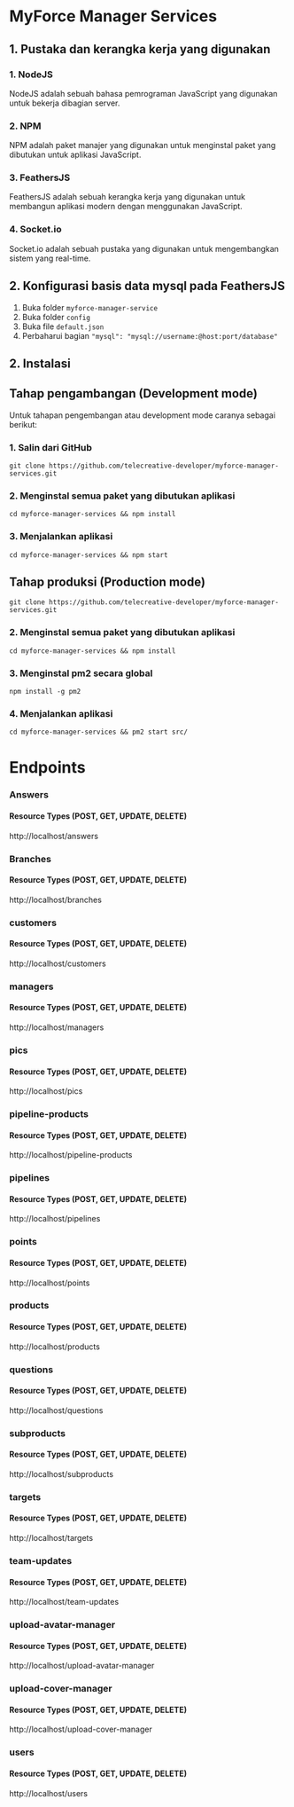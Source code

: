 # MyForce Manager Services

## 1. Pustaka dan kerangka kerja yang digunakan
### 1. NodeJS
NodeJS adalah sebuah bahasa pemrograman JavaScript yang digunakan untuk bekerja dibagian server.

### 2. NPM
NPM adalah paket manajer yang digunakan untuk menginstal paket yang dibutukan untuk aplikasi JavaScript.

### 3. FeathersJS
FeathersJS adalah sebuah kerangka kerja yang digunakan untuk membangun aplikasi modern dengan menggunakan JavaScript.

### 4. Socket.io
Socket.io adalah sebuah pustaka yang digunakan untuk mengembangkan sistem yang real-time.

## 2. Konfigurasi basis data mysql pada FeathersJS
1. Buka folder ```myforce-manager-service```
2. Buka folder ```config```
3. Buka file ```default.json```
4. Perbaharui bagian  ```"mysql": "mysql://username:@host:port/database"```

## 2. Instalasi
## Tahap pengambangan (Development mode)
Untuk tahapan pengembangan atau development mode caranya sebagai berikut:

### 1. Salin dari GitHub
```git clone https://github.com/telecreative-developer/myforce-manager-services.git```

### 2. Menginstal semua paket yang dibutukan aplikasi
```cd myforce-manager-services && npm install```

### 3. Menjalankan aplikasi
```cd myforce-manager-services && npm start```

## Tahap produksi (Production mode)
```git clone https://github.com/telecreative-developer/myforce-manager-services.git```

### 2. Menginstal semua paket yang dibutukan aplikasi
```cd myforce-manager-services && npm install```

### 3. Menginstal pm2 secara global
```npm install -g pm2```

### 4. Menjalankan aplikasi
```cd myforce-manager-services && pm2 start src/```

# Endpoints

### Answers

#### Resource Types (POST, GET, UPDATE, DELETE)

http://localhost/answers

### Branches

#### Resource Types (POST, GET, UPDATE, DELETE)

http://localhost/branches

### customers

#### Resource Types (POST, GET, UPDATE, DELETE)

http://localhost/customers

### managers

#### Resource Types (POST, GET, UPDATE, DELETE)

http://localhost/managers

### pics

#### Resource Types (POST, GET, UPDATE, DELETE)

http://localhost/pics

### pipeline-products

#### Resource Types (POST, GET, UPDATE, DELETE)

http://localhost/pipeline-products

### pipelines

#### Resource Types (POST, GET, UPDATE, DELETE)

http://localhost/pipelines

### points

#### Resource Types (POST, GET, UPDATE, DELETE)

http://localhost/points

### products

#### Resource Types (POST, GET, UPDATE, DELETE)

http://localhost/products

### questions

#### Resource Types (POST, GET, UPDATE, DELETE)

http://localhost/questions

### subproducts

#### Resource Types (POST, GET, UPDATE, DELETE)

http://localhost/subproducts

### targets

#### Resource Types (POST, GET, UPDATE, DELETE)

http://localhost/targets

### team-updates

#### Resource Types (POST, GET, UPDATE, DELETE)

http://localhost/team-updates

### upload-avatar-manager

#### Resource Types (POST, GET, UPDATE, DELETE)

http://localhost/upload-avatar-manager

### upload-cover-manager

#### Resource Types (POST, GET, UPDATE, DELETE)

http://localhost/upload-cover-manager

### users

#### Resource Types (POST, GET, UPDATE, DELETE)

http://localhost/users
